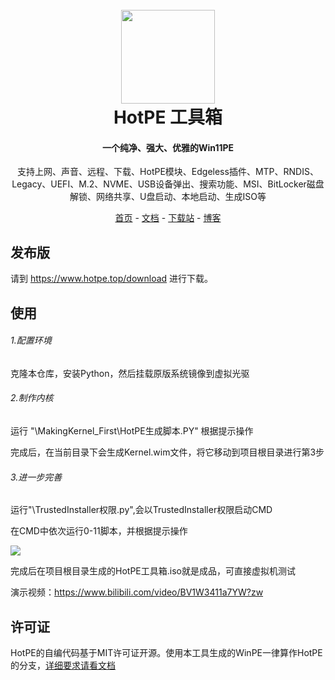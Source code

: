 <h1 align="center">
  <br>
<img src="https://www.hotpe.top/wp-content/uploads/2022/04/logo.ico" width="150"/>
  <br>
  HotPE 工具箱
  <br>
</h1>

<h4 align="center">一个纯净、强大、优雅的Win11PE</h4>

<p align="center">支持上网、声音、远程、下载、HotPE模块、Edgeless插件、MTP、RNDIS、Legacy、UEFI、M.2、NVME、USB设备弹出、搜索功能、MSI、BitLocker磁盘解锁、网络共享、U盘启动、本地启动、生成ISO等</p>

<p align="center">
  <a href="https://www.hotpe.top">首页</a> -
  <a href="https://docs.hotpe.top">文档</a> -
  <a href="https://down.hotpe.top">下载站</a>  -
  <a href="https://blog.hotpe.top">博客</a> 
</p>

## 发布版

请到 https://www.hotpe.top/download 进行下载。

## 使用

###### 1.配置环境

克隆本仓库，安装Python，然后挂载原版系统镜像到虚拟光驱

###### 2.制作内核

运行 "\MakingKernel_First\HotPE生成脚本.PY"  根据提示操作

完成后，在当前目录下会生成Kernel.wim文件，将它移动到项目根目录进行第3步

###### 3.进一步完善

运行"\TrustedInstaller权限.py",会以TrustedInstaller权限启动CMD

在CMD中依次运行0-11脚本，并根据提示操作


![](https://stlcdn.letsdown.cn/gh/VirtualHotBar/pic/picture/img/202207031453096.png)

完成后在项目根目录生成的HotPE工具箱.iso就是成品，可直接虚拟机测试

演示视频：https://www.bilibili.com/video/BV1W3411a7YW?zw



## 许可证

HotPE的自编代码基于MIT许可证开源。使用本工具生成的WinPE一律算作HotPE的分支，[详细要求请看文档](https://docs.hotpe.top/#/Devdoc/branch)
